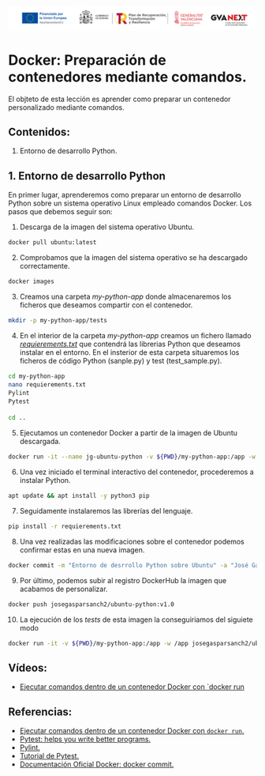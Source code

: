 ![Logotipos Fondos Next Generation](../imagenes/Logotipo_ME_FP_GV_FSE.png)
# Docker: Preparación de contenedores mediante comandos.
El objteto de esta lección es aprender como preparar un contenedor personalizado mediante comandos.

## Contenidos:
1. Entorno de desarrollo Python.

## 1. Entorno de desarrollo Python
En primer lugar, aprenderemos como preparar un entorno de desarrollo Python sobre un sistema operativo Linux empleado comandos Docker. Los pasos que debemos seguir son:
1. Descarga de la imagen del sistema operativo Ubuntu.
```bash
docker pull ubuntu:latest
```
2. Comprobamos que la imagen del sistema operativo se ha descargado correctamente.
```bash
docker images
```
3. Creamos una carpeta *my-python-app* donde almacenaremos los ficheros que deseamos compartir con el contenedor.
```bash
mkdir -p my-python-app/tests
```
4. En el interior de la carpeta *my-python-app* creamos un fichero llamado *[requierements.txt](../my-python-app/requierements.txt)* que contendrá las librerias Python que deseamos instalar en el entorno. En el insterior de esta carpeta situaremos los ficheros de código Python (sanple.py) y test (test_sample.py).
```bash
cd my-python-app
nano requierements.txt
Pylint
Pytest

cd ..
```

5. Ejecutamos un contenedor Docker a partir de la imagen de Ubuntu descargada.
```bash
docker run -it --name jg-ubuntu-python -v ${PWD}/my-python-app:/app -w /app ubuntu
```
6. Una vez iniciado el terminal interactivo del contenedor, procederemos a instalar Python.
```sh
apt update && apt install -y python3 pip
```
7. Seguidamente instalaremos las librerías del lenguaje.
```sh
pip install -r requierements.txt
```
8. Una vez realizadas las modificaciones sobre el contenedor podemos confirmar estas en una nueva imagen.
```bash
docker commit -m "Entorno de desrrollo Python sobre Ubuntu" -a "José Gaspar Sánchez García <jg.sanchezgarcia@edu.gva.es>" jg-ubuntu-python josegasparsanch2/ubuntu-python:v1.0
```
9. Por último, podemos subir al registro DockerHub la imagen que acabamos de personalizar.
```sh
docker push josegasparsanch2/ubuntu-python:v1.0
```
10. La ejecución de los *tests* de esta imagen la conseguiriamos del siguiete modo
```sh
docker run -it -v ${PWD}/my-python-app:/app -w /app josegasparsanch2/ubuntu-python:v1.0 pytest
```




## Vídeos:
- [Ejecutar comandos dentro de un contenedor Docker con `docker run](https://youtu.be/3zxWWRmOdug)


## Referencias:
- [Ejecutar comandos dentro de un contenedor Docker con `docker run`.](https://geekytheory.com/curso-docker-ejecutar-comandos-dentro-contenedor-docker-run/)
- [Pytest: helps you write better programs.](https://docs.pytest.org/en/7.4.x/)
- [Pylint.](https://pypi.org/project/pylint/)
- [Tutorial de Pytest.](https://misovirtual.virtual.uniandes.edu.co/codelabs/tutorial-PyTest/index.html?index=..%2F..index#0)
- [Documentación Oficial Docker: docker commit.](https://docs.docker.com/engine/reference/commandline/commit/)
